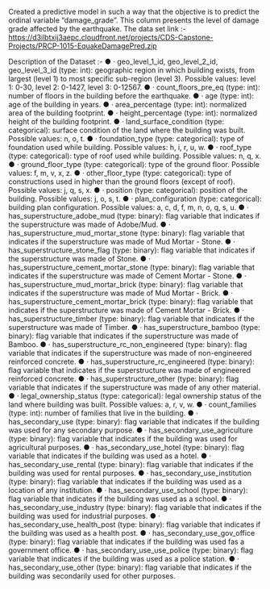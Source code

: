 Created a predictive model in such a way that the objective is to predict the ordinal variable “damage_grade”. This column presents the level of damage grade affected by the earthquake.
The data set link :- https://d3ilbtxij3aepc.cloudfront.net/projects/CDS-Capstone-Projects/PRCP-1015-EquakeDamagePred.zip

Description of the Dataset :-
●	· 	geo_level_1_id, geo_level_2_id, geo_level_3_id (type: int): geographic region in which building exists, from largest (level 1) to most specific sub-region (level 3). Possible values: level 1: 0-30, level 2: 0-1427, level 3: 0-12567.
●	· 	count_floors_pre_eq (type: int): number of floors in the building before the earthquake.
●	· 	age (type: int): age of the building in years.
●	· 	area_percentage (type: int): normalized area of the building footprint.
●	· 	height_percentage (type: int): normalized height of the building footprint.
●	· 	land_surface_condition (type: categorical): surface condition of the land where the building was built. Possible values: n, o, t.
●	· 	foundation_type (type: categorical): type of foundation used while building. Possible values: h, i, r, u, w.
●	· 	roof_type (type: categorical): type of roof used while building. Possible values: n, q, x.
●	· 	ground_floor_type (type: categorical): type of the ground floor. Possible values: f, m, v, x, z.
●	· 	other_floor_type (type: categorical): type of constructions used in higher than the ground floors (except of roof). Possible values: j, q, s, x.
●	· 	position (type: categorical): position of the building. Possible values: j, o, s, t.
●	· 	plan_configuration (type: categorical): building plan configuration. Possible values: a, c, d, f, m, n, o, q, s, u.
●	· 	has_superstructure_adobe_mud (type: binary): flag variable that indicates if the superstructure was made of Adobe/Mud.
●	· 	has_superstructure_mud_mortar_stone (type: binary): flag variable that indicates if the superstructure was made of Mud Mortar - Stone.
●	· 	has_superstructure_stone_flag (type: binary): flag variable that indicates if the superstructure was made of Stone.
●	· 	has_superstructure_cement_mortar_stone (type: binary): flag variable that indicates if the superstructure was made of Cement Mortar - Stone.
●	· 	has_superstructure_mud_mortar_brick (type: binary): flag variable that indicates if the superstructure was made of Mud Mortar - Brick.
●	· 	has_superstructure_cement_mortar_brick (type: binary): flag variable that indicates if the superstructure was made of Cement Mortar - Brick.
●	· 	has_superstructure_timber (type: binary): flag variable that indicates if the superstructure was made of Timber.
●	· 	has_superstructure_bamboo (type: binary): flag variable that indicates if the superstructure was made of Bamboo.
●	· 	has_superstructure_rc_non_engineered (type: binary): flag variable that indicates if the superstructure was made of non-engineered reinforced concrete.
●	· 	has_superstructure_rc_engineered (type: binary): flag variable that indicates if the superstructure was made of engineered reinforced concrete.
●	· 	has_superstructure_other (type: binary): flag variable that indicates if the superstructure was made of any other material.
●	· 	legal_ownership_status (type: categorical): legal ownership status of the land where building was built. Possible values: a, r, v, w.
●	· 	count_families (type: int): number of families that live in the building.
●	· 	has_secondary_use (type: binary): flag variable that indicates if the building was used for any secondary purpose.
●	· 	has_secondary_use_agriculture (type: binary): flag variable that indicates if the building was used for agricultural purposes.
●	· 	has_secondary_use_hotel (type: binary): flag variable that indicates if the building was used as a hotel.
●	· 	has_secondary_use_rental (type: binary): flag variable that indicates if the building was used for rental purposes.
●	· 	has_secondary_use_institution (type: binary): flag variable that indicates if the building was used as a location of any institution.
●	· 	has_secondary_use_school (type: binary): flag variable that indicates if the building was used as a school.
●	· 	has_secondary_use_industry (type: binary): flag variable that indicates if the building was used for industrial purposes.
●	· 	has_secondary_use_health_post (type: binary): flag variable that indicates if the building was used as a health post.
●	· 	has_secondary_use_gov_office (type: binary): flag variable that indicates if the building was used fas a government office.
●	· 	has_secondary_use_use_police (type: binary): flag variable that indicates if the building was used as a police station.
●	·     has_secondary_use_other (type: binary): flag variable that indicates if the building was secondarily used for other purposes.
